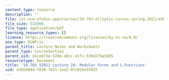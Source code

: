 ```yaml
---
content_type: resource
description: ''
file: /ol-ocw-studio-app/courses/18-783-elliptic-curves-spring-2021/e5bb504df8307e211aa207c016e97025_MIT18_783S21_notes24.pdf
file_size: 533566
file_type: application/pdf
learning_resource_types: []
license: https://creativecommons.org/licenses/by-nc-sa/4.0/
ocw_type: OCWFile
parent_title: Lecture Notes and Worksheets
parent_type: CourseSection
parent_uid: 34ce673e-528e-a9cc-e1fc-539d275a3d85
resourcetype: Document
title: '18.783 S2021 Lecture 24: Modular Forms and L-Functions'
uid: e5bb504d-f830-7e21-1aa2-07c016e97025
---
```

